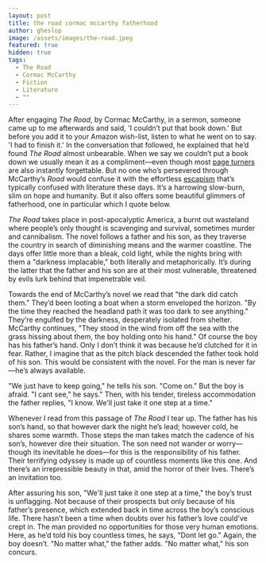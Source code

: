 ```yaml
---
layout: post
title: the road cormac mccarthy fatherhood
author: gheslop
image: /assets/images/the-road.jpeg
featured: true
hidden: true
tags:
  - The Road
  - Cormac McCarthy
  - Fiction
  - Literature
  - ""
---
```

After engaging *The Road*, by Cormac McCarthy, in a sermon, someone came up to me afterwards and said, 'I couldn’t put that book down.' But before you add it to your Amazon wish-list, listen to what he went on to say. 'I had to finish it.' In the conversation that followed, he explained that he’d found *The Road* almost unbearable. When we say we couldn’t put a book down we usually mean it as a compliment—even though most [page turners](https://rekindle.co.za/content/2022-12-12-best-books-2022) are also instantly forgettable. But no one who’s persevered through McCarthy’s *Road* would confuse it with the effortless [escapism](https://rekindle.co.za/content/2023-12-06-escapism-literature) that’s typically confused with literature these days. It’s a harrowing slow-burn, slim on hope and humanity. But it also offers some beautiful glimmers of fatherhood, one in particular which I quote below.

*The Road* takes place in post-apocalyptic America, a burnt out wasteland where people’s only thought is scavenging and survival, sometimes murder and cannibalism. The novel follows a father and his son, as they traverse the country in search of diminishing means and the warmer coastline. The days offer little more than a bleak, cold light, while the nights bring with them a "darkness implacable," both literally and metaphorically. It’s during the latter that the father and his son are at their most vulnerable, threatened by evils lurk behind that impenetrable veil.

Towards the end of McCarthy’s novel we read that "the dark did catch them." They’d been looting a boat when a storm enveloped the horizon. "By the time they reached the headland path it was too dark to see anything." They’re engulfed by the darkness, desperately isolated from shelter. McCarthy continues, "They stood in the wind from off the sea with the grass hissing about them, the boy holding onto his hand." Of course the boy has his father’s hand. Only I don’t think it was because he’d clutched for it in fear. Rather, I imagine that as the pitch black descended the father took hold of his son. This would be consistent with the novel. For the man is never far—he’s always available.

"We just have to keep going," he tells his son. "Come on." But the boy is afraid. "I cant see," he says." Then, with his tender, tireless accommodation the father replies, "I know. We'll just take it one step at a time."

Whenever I read from this passage of *The Road* I tear up. The father has his son’s hand, so that however dark the night he’s lead; however cold, he shares some warmth. Those steps the man takes match the cadence of his son’s, however dire their situation. The son need not wander or worry—though its inevitable he does—for this is the responsibility of his father. Their terrifying odyssey is made up of countless moments like this one. And there’s an irrepressible beauty in that, amid the horror of their lives. There’s an invitation too.

After assuring his son, "We'll just take it one step at a time," the boy’s trust is unflagging. Not because of their prospects but only because of his father’s presence, which extended back in time across the boy’s conscious life. There hasn’t been a time when doubts over his father’s love could’ve crept in. The man provided no opportunities for those very human emotions. Here, as he’d told his boy countless times, he says, "Dont let go." Again, the boy doesn’t. "No matter what," the father adds. "No matter what," his son concurs.